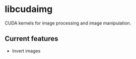 # libcudaimg

CUDA kernels for image processing and image manipulation.

## Current features

- Invert images